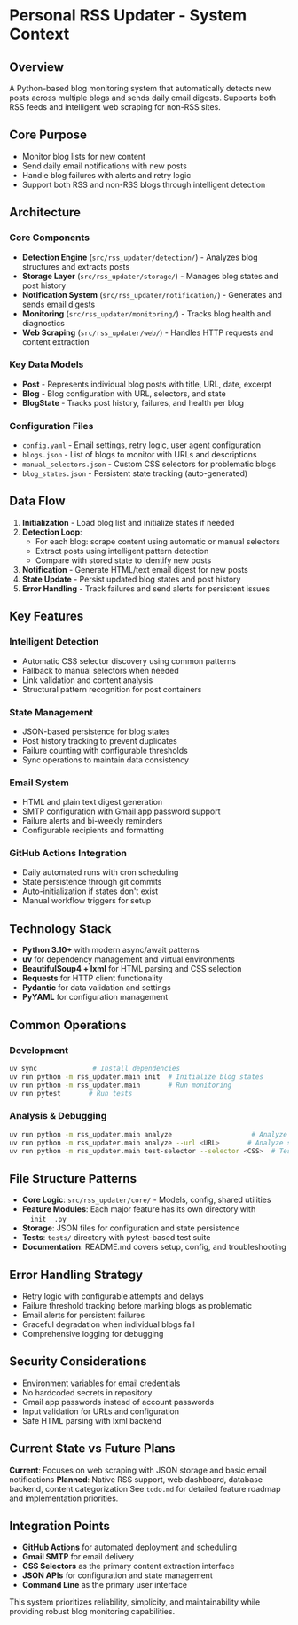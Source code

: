 # Personal RSS Updater - System Context

## Overview
A Python-based blog monitoring system that automatically detects new posts across multiple blogs and sends daily email digests. Supports both RSS feeds and intelligent web scraping for non-RSS sites.

## Core Purpose
- Monitor blog lists for new content
- Send daily email notifications with new posts
- Handle blog failures with alerts and retry logic
- Support both RSS and non-RSS blogs through intelligent detection

## Architecture

### Core Components
- **Detection Engine** (`src/rss_updater/detection/`) - Analyzes blog structures and extracts posts
- **Storage Layer** (`src/rss_updater/storage/`) - Manages blog states and post history
- **Notification System** (`src/rss_updater/notification/`) - Generates and sends email digests
- **Monitoring** (`src/rss_updater/monitoring/`) - Tracks blog health and diagnostics
- **Web Scraping** (`src/rss_updater/web/`) - Handles HTTP requests and content extraction

### Key Data Models
- **Post** - Represents individual blog posts with title, URL, date, excerpt
- **Blog** - Blog configuration with URL, selectors, and state
- **BlogState** - Tracks post history, failures, and health per blog

### Configuration Files
- `config.yaml` - Email settings, retry logic, user agent configuration
- `blogs.json` - List of blogs to monitor with URLs and descriptions
- `manual_selectors.json` - Custom CSS selectors for problematic blogs
- `blog_states.json` - Persistent state tracking (auto-generated)

## Data Flow

1. **Initialization** - Load blog list and initialize states if needed
2. **Detection Loop**:
   - For each blog: scrape content using automatic or manual selectors
   - Extract posts using intelligent pattern detection
   - Compare with stored state to identify new posts
3. **Notification** - Generate HTML/text email digest for new posts
4. **State Update** - Persist updated blog states and post history
5. **Error Handling** - Track failures and send alerts for persistent issues

## Key Features

### Intelligent Detection
- Automatic CSS selector discovery using common patterns
- Fallback to manual selectors when needed
- Link validation and content analysis
- Structural pattern recognition for post containers

### State Management
- JSON-based persistence for blog states
- Post history tracking to prevent duplicates
- Failure counting with configurable thresholds
- Sync operations to maintain data consistency

### Email System
- HTML and plain text digest generation
- SMTP configuration with Gmail app password support
- Failure alerts and bi-weekly reminders
- Configurable recipients and formatting

### GitHub Actions Integration
- Daily automated runs with cron scheduling
- State persistence through git commits
- Auto-initialization if states don't exist
- Manual workflow triggers for setup

## Technology Stack
- **Python 3.10+** with modern async/await patterns
- **uv** for dependency management and virtual environments
- **BeautifulSoup4 + lxml** for HTML parsing and CSS selection
- **Requests** for HTTP client functionality
- **Pydantic** for data validation and settings
- **PyYAML** for configuration management

## Common Operations

### Development
```bash
uv sync              # Install dependencies
uv run python -m rss_updater.main init  # Initialize blog states
uv run python -m rss_updater.main       # Run monitoring
uv run pytest       # Run tests
```

### Analysis & Debugging
```bash
uv run python -m rss_updater.main analyze                    # Analyze failed blogs
uv run python -m rss_updater.main analyze --url <URL>       # Analyze specific blog
uv run python -m rss_updater.main test-selector --selector <CSS>  # Test selectors
```

## File Structure Patterns
- **Core Logic**: `src/rss_updater/core/` - Models, config, shared utilities
- **Feature Modules**: Each major feature has its own directory with `__init__.py`
- **Storage**: JSON files for configuration and state persistence
- **Tests**: `tests/` directory with pytest-based test suite
- **Documentation**: README.md covers setup, config, and troubleshooting

## Error Handling Strategy
- Retry logic with configurable attempts and delays
- Failure threshold tracking before marking blogs as problematic
- Email alerts for persistent failures
- Graceful degradation when individual blogs fail
- Comprehensive logging for debugging

## Security Considerations
- Environment variables for email credentials
- No hardcoded secrets in repository
- Gmail app passwords instead of account passwords
- Input validation for URLs and configuration
- Safe HTML parsing with lxml backend

## Current State vs Future Plans
**Current**: Focuses on web scraping with JSON storage and basic email notifications
**Planned**: Native RSS support, web dashboard, database backend, content categorization
See `todo.md` for detailed feature roadmap and implementation priorities.

## Integration Points
- **GitHub Actions** for automated deployment and scheduling
- **Gmail SMTP** for email delivery
- **CSS Selectors** as the primary content extraction interface
- **JSON APIs** for configuration and state management
- **Command Line** as the primary user interface

This system prioritizes reliability, simplicity, and maintainability while providing robust blog monitoring capabilities.
